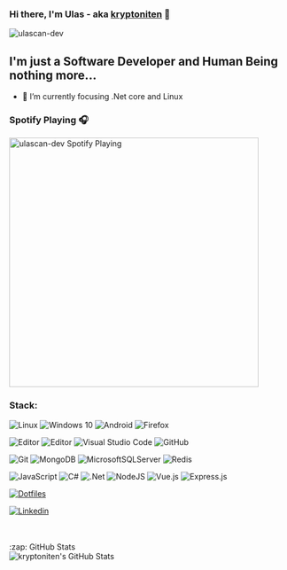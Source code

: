 ### Hi there, I'm Ulas - aka [kryptoniten][website] 👋



<p align="left"> <img src="https://komarev.com/ghpvc/?username=ulascan-dev&label=Profile%20views&color=0e75b6&style=flat" alt="ulascan-dev" /> </p>

## I'm just a Software Developer and Human Being nothing more...

- 🌱 I’m currently focusing .Net core and Linux






### Spotify Playing 🎧

[<img src="https://novatorem-nu-ruddy.vercel.app/api/spotify" alt="ulascan-dev Spotify Playing" width="450" />](https://open.spotify.com/user/ngkaijgyhxybpa8dj58w5t8ys)


### Stack:
![Linux](https://img.shields.io/badge/Linux-FCC624?style=for-the-badge&logo=linux&logoColor=black)
![Windows 10](https://img.shields.io/badge/Windows-0078D6?style=for-the-badge&logo=windows&logoColor=white)
![Android](https://img.shields.io/badge/Android-3DDC84?style=for-the-badge&logo=android&logoColor=white)
![Firefox](https://img.shields.io/badge/Firefox-FF7139?style=for-the-badge&logo=Firefox-Browser&logoColor=white)

![Editor](https://img.shields.io/badge/VIM-%2311AB00.svg?style=for-the-badge&logo=vim&logoColor=white)
![Editor](https://img.shields.io/badge/VisualStudio-5C2D91.svg?style=for-the-badge&logo=visual-studio&logoColor=white)
![Visual Studio Code](https://img.shields.io/badge/VisualStudioCode-0078d7.svg?style=for-the-badge&logo=visual-studio-code&logoColor=white)
![GitHub](https://img.shields.io/badge/github-%23121011.svg?style=for-the-badge&logo=github&logoColor=white)

![Git](https://img.shields.io/badge/git-%23F05033.svg?style=for-the-badge&logo=git&logoColor=white)
![MongoDB](https://img.shields.io/badge/MongoDB-%234ea94b.svg?style=for-the-badge&logo=mongodb&logoColor=white)
![MicrosoftSQLServer](https://img.shields.io/badge/Microsoft%20SQL%20Sever-CC2927?style=for-the-badge&logo=microsoft%20sql%20server&logoColor=white)
![Redis](https://img.shields.io/badge/redis-%23DD0031.svg?style=for-the-badge&logo=redis&logoColor=white)

![JavaScript](https://img.shields.io/badge/javascript-%23323330.svg?style=for-the-badge&logo=javascript&logoColor=%23F7DF1E)
![C#](https://img.shields.io/badge/c%23-%23239120.svg?style=for-the-badge&logo=c-sharp&logoColor=white)
![.Net](https://img.shields.io/badge/.NET-5C2D91?style=for-the-badge&logo=.net&logoColor=white)
![NodeJS](https://img.shields.io/badge/node.js-%2343853D.svg?style=for-the-badge&logo=node.js&logoColor=white)
![Vue.js](https://img.shields.io/badge/vuejs-%2335495e.svg?style=for-the-badge&logo=vuedotjs&logoColor=%234FC08D)
![Express.js](https://img.shields.io/badge/express.js-%23404d59.svg?style=for-the-badge&logo=express&logoColor=%2361DAFB)

[![Dotfiles](https://img.shields.io/badge/Setup-Dotfiles-blue?style=flat-square&logo=when-i-work&logoColor=white)](https://github.com/ulascan-dev/dotfiles)

[![Linkedin](https://img.shields.io/badge/linkedin%20-%230077B5.svg?&style=for-the-badge&logo=linkedin&logoColor=white)](https://www.linkedin.com/in/ulascansenturk/)

<br />
<br />



  <summary>:zap: GitHub Stats</summary>

  <img align="left" alt="kryptoniten's GitHub Stats" src="https://github-readme-stats.vercel.app/api?username=ulas-dev&theme=radical&show_icons=true" />
  
  

[website]: https://ulascansenturk.com
[instagram]: https://instagram.com/ulascansenturk
[linkedin]: https://linkedin.com/in/ulascansenturk
